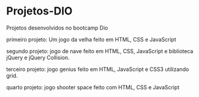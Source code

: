 # Projetos-DIO
Projetos desenvolvidos no bootcamp Dio

primeiro projeto: Um jogo da velha feito em HTML, CSS e JavaScript

segundo projeto: jogo de nave feito em HTML, CSS, JavaScript e biblioteca jQuery e jQuery Collision.

terceiro projeto: jogo genius feito em HTML, JavaScript e CSS3 utilizando grid.

quarto projeto: jogo shooter space feito com HTML, CSS e JavaScript

